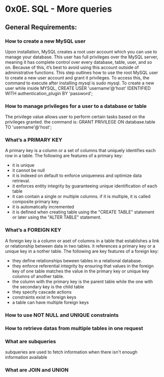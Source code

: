 # 0x0E. SQL - More queries

## General Requirements:

### How to create a new MySQL user
Upon installation, MySQL creates a root user account which you can use to manage your database. This user has full privileges over the MySQL server, meaning it has complete control over every database, table, user, and so on. Because of this, it’s best to avoid using this account outside of administrative functions. This step outlines how to use the root MySQL user to create a new user account and grant it privileges. To access this, the command to execute after installing mysql is sudo mysql. 
To create a new user while inside MYSQL, CREATE USER 'username'@'host' IDENTIFIED WITH authentication_plugin BY 'password';
### How to manage privileges for a user to a database or table
The privilege value allows user to perform certain tasks based on the privileges granted. the command is: GRANT PRIVILEGE ON database.table TO 'username'@'host';

### What’s a PRIMARY KEY
A primary key is a column or a set of columns that uniquely identifies each row in a table. The following are features of a primary key:
- it is unique
- it cannot be null
- it is indexed on default to enforce uniqueness and optimize data retrieval.
- it enforces entity integrity by guaranteeing unique identification of each table
- it can contain a single or multiple columns. if it is multiple, it is called composite primary key.
- it is automatically incremented
- it is defined when creating table using the "CREATE TABLE" statement or later using the "ALTER TABLE" statement.
### What’s a FOREIGN KEY
A foreign key is a column or aset of columns in a table that establishes a link or relationship between data in two tables. it references a primary key or a unique key in a nother table. The following are key features of a foreign key:
- they define relationships beween tables in a relational database.
- they enforce referential integrity by ensuring that values in the foreign key of one table matches the value in the primary key or unique key columns of another table. 
- the column with the primary key is the parent table while the one with the secondary key is the child table
- they specify cascade actions
- constraints exist in foreign keys
- a table can have multiple foreign keys

### How to use NOT NULL and UNIQUE constraints


### How to retrieve datas from multiple tables in one request

### What are subqueries
subqueries are used to fetch information when there isn't enough information available

### What are JOIN and UNION
